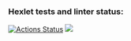 ### Hexlet tests and linter status:
[![Actions Status](https://github.com/Bosun18/php-project-45/workflows/hexlet-check/badge.svg)](https://github.com/Bosun18/php-project-45/actions)
<a href="https://codeclimate.com/github/Bosun18/php-project-45/maintainability"><img src="https://api.codeclimate.com/v1/badges/f15a2600b04260ea939c/maintainability" /></a>
